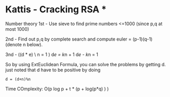 # Kattis - Cracking RSA *

Number theory
1st - Use sieve to find prime numbers <=1000 (since p,q at most 1000)

2nd - 
Find out p,q by complete search
and compute euler = (p-1)(q-1) (denote n below). 

3nd - 
\((d * e) \ n = 1 \)
d*e    = k*n + 1
d*e - k*n = 1


So by using ExtEuclidean Formula, you can solve the problems by getting d.
just noted that d have to be positive by doing 
 ```
d = (d+n)%n
 ```

Time COmplexity: O(p log p + t * (p + log(p*q) ) )
